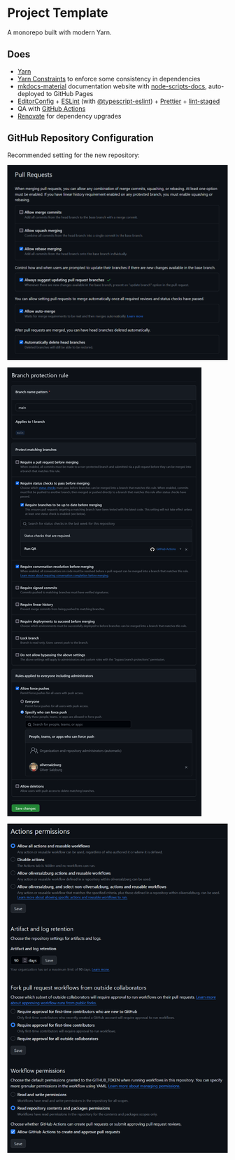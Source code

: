 # Project Template

A monorepo built with modern Yarn.

## Does

- [Yarn](https://yarnpkg.com/)
- [Yarn Constraints](https://yarnpkg.com/features/constraints) to enforce some consistency in dependencies
- [mkdocs-material](https://squidfunk.github.io/mkdocs-material/) documentation website with [node-scripts-docs](https://oliversalzburg.github.io/node-scripts-docs/), auto-deployed to GitHub Pages
- [EditorConfig](https://editorconfig.org/) + [ESLint](https://eslint.org/) (with [@typescript-eslint](https://typescript-eslint.io/)) + [Prettier](https://prettier.io/) + [lint-staged](https://github.com/okonet/lint-staged)
- QA with [GitHub Actions](https://github.com/features/actions)
- [Renovate](https://www.mend.io/renovate/) for dependency upgrades

## GitHub Repository Configuration

Recommended setting for the new repository:

![Pull requests settings](docs/pull-requests.png)

![Branch protection settings](docs/branch-protection-rules.png)

![Actions permissions settings](docs/actions-permissions.png)
